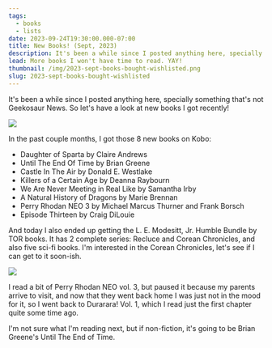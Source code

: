 ```yaml
---
tags:
  - books
  - lists
date: 2023-09-24T19:30:00.000-07:00
title: New Books! (Sept, 2023)
description: It's been a while since I posted anything here, specially something that's not Geekosaur News. So let's have a look at new books I got recently!
lead: More books I won't have time to read. YAY!
thumbnail: /img/2023-sept-books-bought-wishlisted.png
slug: 2023-sept-books-bought-wishlisted
---
```

It's been a while since I posted anything here, specially something that's not Geekosaur News. So let's have a look at new books I got recently!

![](img/2023-sept-books-bought-wishlisted.png)

In the past couple months, I got those 8 new books on Kobo:
- Daughter of Sparta by Claire Andrews
- Until The End Of Time by Brian Greene
- Castle In The Air by Donald E. Westlake
- Killers of a Certain Age by Deanna Raybourn
- We Are Never Meeting in Real Like by Samantha Irby
- A Natural History of Dragons by Marie Brennan
- Perry Rhodan NEO 3 by Michael Marcus Thurner and Frank Borsch
- Episode Thirteen by Craig DiLouie

And today I also ended up getting the L. E. Modesitt, Jr. Humble Bundle by TOR books. It has 2 complete series: Recluce and Corean Chronicles, and also five sci-fi books. I'm interested in the Corean Chronicles, let's see if I can get to it soon-ish.

![](img/2023-sept-books-bought-wishlisted-1.png)

I read a bit of Perry Rhodan NEO vol. 3, but paused it because my parents arrive to visit, and now that they went back home I was just not in the mood for it, so I went back to Durarara! Vol. 1, which I read just the first chapter quite some time ago.

I'm not sure what I'm reading next, but if non-fiction, it's going to be Brian Greene's Until The End of Time.
